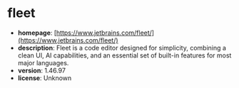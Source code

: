 # fleet

- **homepage**: [https://www.jetbrains.com/fleet/](https://www.jetbrains.com/fleet/)
- **description**: Fleet is a code editor designed for simplicity, combining a clean UI, AI capabilities, and an essential set of built-in features for most major languages.
- **version**: 1.46.97
- **license**: Unknown

